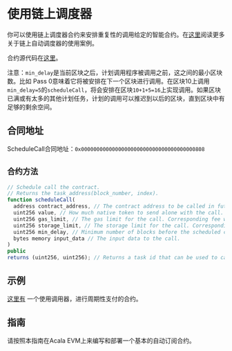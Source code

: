 # 使用链上调度器

你可以使用链上调度器合约来安排重复性的调用给定的智能合约。在[这里](../../../../../le-jie-acala/acala-evm+/acala-evm+/lian-shang-tiao-du-qi.md)阅读更多关于链上自动调度器的使用案例。&#x20;

合约源代码在[这里](https://github.com/AcalaNetwork/predeploy-contracts/blob/master/contracts/schedule/Schedule.sol)。&#x20;

注意：`min_delay`是当前区块之后，计划调用程序被调用之前，这之间的最小区块数。比如 Pass 0意味着它将被安排在下一个区块进行调用。在区块10上调用`min_delay=5`的`scheduleCall`，将会安排在区块`10+1+5=16`上实现调用。如果区块已满或有太多的其他计划任务，计划的调用可以推迟到以后的区块，直到区块中有足够的剩余空间。&#x20;

## 合同地址&#x20;

ScheduleCall合同地址：`0x0000000000000000000000000000000000000808`

## `合约方法`

```javascript
// Schedule call the contract.
// Returns the task_address(block_number, index).
function scheduleCall(
  address contract_address, // The contract address to be called in future.
  uint256 value, // How much native token to send alone with the call.
  uint256 gas_limit, // The gas limit for the call. Corresponding fee will be reserved upfront and refunded after call.
  uint256 storage_limit, // The storage limit for the call. Corresponding fee will be reserved upfront and refunded after call.
  uint256 min_delay, // Minimum number of blocks before the scheduled call will be called.
  bytes memory input_data // The input data to the call.
)
public
returns (uint256, uint256); // Returns a task id that can be used to cancel or reschedule call.
```

## 示例

[这里有](https://github.com/AcalaNetwork/evm-examples/tree/master/scheduler) 一个使用调用器，进行周期性支付的合约。

## 指南

请按照本指南在Acala EVM上来编写和部署一个基本的自动订阅合约。

